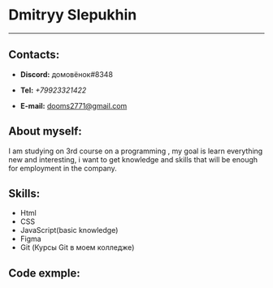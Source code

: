 # Dmitryy Slepukhin
___

## Contacts:

* __Discord:__ домовёнок#8348
+ __Tel:__ _+79923321422_
- __E-mail:__ dooms2771@gmail.com 


## About myself:
I am studying on 3rd course on a programming , my goal is learn everything new and interesting, i want to get knowledge and skills that will be enough for employment in the company.

## Skills:

* Html
* CSS
* JavaScript(basic knowledge)
* Figma
* Git (Курсы Git в моем колледже)

## Code exmple:




